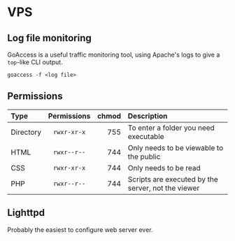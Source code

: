 # VPS


## Log file monitoring


GoAccess is a useful traffic monitoring tool, using Apache's logs to give a `top`-like CLI output.

    goaccess -f <log file>
    
       
## Permissions


| Type      | Permissions | chmod | Description                                        |
| :-------- | :---------: | ----: | :------------------------------------------------- |
| Directory | `rwxr-xr-x` |   755 | To enter a folder you need executable              |
| HTML      | `rwxr--r--` |   744 | Only needs to be viewable to the public            |
| CSS       | `rwxr-xr-x` |   744 | Only needs to be read                              |
| PHP       | `rwxr--r--` |   744 | Scripts are executed by the server, not the viewer |


## Lighttpd


Probably the easiest to configure web server ever.
